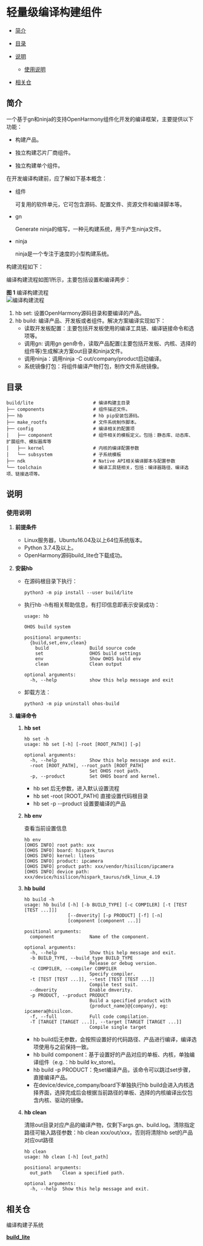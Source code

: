 # 轻量级编译构建组件<a name="ZH-CN_TOPIC_0000001130006475"></a>

-   [简介](#section11660541593)
-   [目录](#section161941989596)
-   [说明](#section1312121216216)
    -   [使用说明](#section129654513264)

-   [相关仓](#section1371113476307)

## 简介<a name="section11660541593"></a>

一个基于gn和ninja的支持OpenHarmony组件化开发的编译框架，主要提供以下功能：

-   构建产品。

-   独立构建芯片厂商组件。
-   独立构建单个组件。

在开发编译构建前，应了解如下基本概念：

-   组件

    可复用的软件单元，它可包含源码、配置文件、资源文件和编译脚本等。

-   gn

    Generate ninja的缩写，一种元构建系统，用于产生ninja文件。

-   ninja

    ninja是一个专注于速度的小型构建系统。


构建流程如下：

编译构建流程如图1所示，主要包括设置和编译两步：

**图 1**  编译构建流程<a name="fig1531311552204"></a>  
![](figures/编译构建流程.jpg "编译构建流程")

1.  hb set: 设置OpenHarmony源码目录和要编译的产品。
2.  hb build: 编译产品、开发板或者组件。解决方案编译实现如下：
    -   读取开发板配置：主要包括开发板使用的编译工具链、编译链接命令和选项等。
    -   调用gn: 调用gn gen命令，读取产品配置\(主要包括开发板、内核、选择的组件等\)生成解决方案out目录和ninja文件。
    -   调用ninja：调用ninja -C out/company/product启动编译。
    -   系统镜像打包：将组件编译产物打包，制作文件系统镜像。


## 目录<a name="section161941989596"></a>

```
build/lite                      # 编译构建主目录
├── components                  # 组件描述文件。
├── hb                          # hb pip安装包源码。
├── make_rootfs                 # 文件系统制作脚本。
├── config                      # 编译相关的配置项
│   ├── component               # 组件相关的模板定义。包括：静态库、动态库、扩展组件、模拟器库等
│   ├── kernel                  # 内核的编译配置参数
│   └── subsystem               # 子系统模板
├── ndk                         # Native API相关编译脚本与配置参数
└── toolchain                   # 编译工具链相关，包括：编译器路径、编译选项、链接选项等。
```

## 说明<a name="section1312121216216"></a>

### 使用说明<a name="section129654513264"></a>

1.  **前提条件**
    -   Linux服务器，Ubuntu16.04及以上64位系统版本。
    -   Python 3.7.4及以上。
    -   OpenHarmony源码build\_lite仓下载成功。

2.  **安装hb**
    -   在源码根目录下执行：

        ```
        python3 -m pip install --user build/lite
        ```

    -   执行hb -h有相关帮助信息，有打印信息即表示安装成功：

        ```
        usage: hb
        
        OHOS build system
        
        positional arguments:
          {build,set,env,clean}
            build               Build source code
            set                 OHOS build settings
            env                 Show OHOS build env
            clean               Clean output
        
        optional arguments:
          -h, --help            show this help message and exit
        ```

    -   卸载方法：

        ```
        python3 -m pip uninstall ohos-build
        ```


3.  **编译命令**
    1.  **hb set**

        ```
        hb set -h
        usage: hb set [-h] [-root [ROOT_PATH]] [-p]
        
        optional arguments:
          -h, --help            Show this help message and exit.
          -root [ROOT_PATH], --root_path [ROOT_PATH]
                                Set OHOS root path.
          -p, --product         Set OHOS board and kernel.
        ```

        -   hb set 后无参数，进入默认设置流程
        -   hb set -root \[ROOT\_PATH\] 直接设置代码根目录
        -   hb set -p --product 设置要编译的产品

    2.  **hb env**

        查看当前设置信息

        ```
        hb env
        [OHOS INFO] root path: xxx
        [OHOS INFO] board: hispark_taurus
        [OHOS INFO] kernel: liteos
        [OHOS INFO] product: ipcamera
        [OHOS INFO] product path: xxx/vendor/hisilicon/ipcamera
        [OHOS INFO] device path: xxx/device/hisilicon/hispark_taurus/sdk_linux_4.19
        ```

    3.  **hb build**

        ```
        hb build -h
        usage: hb build [-h] [-b BUILD_TYPE] [-c COMPILER] [-t [TEST [TEST ...]]]
                        [--dmverity] [-p PRODUCT] [-f] [-n]
                        [component [component ...]]
        
        positional arguments:
          component             Name of the component.
        
        optional arguments:
          -h, --help            Show this help message and exit.
          -b BUILD_TYPE, --build_type BUILD_TYPE
                                Release or debug version.
          -c COMPILER, --compiler COMPILER
                                Specify compiler.
          -t [TEST [TEST ...]], --test [TEST [TEST ...]]
                                Compile test suit.
          --dmverity            Enable dmverity.
          -p PRODUCT, --product PRODUCT
                                Build a specified product with
                                {product_name}@{company}, eg: ipcamera@hisilcon.
          -f, --full            Full code compilation.
          -T [TARGET [TARGET ...]], --target [TARGET [TARGET ...]]
                                Compile single target
        ```

        -   hb build后无参数，会按照设置好的代码路径、产品进行编译，编译选项使用与之前保持一致。
        -   hb build component：基于设置好的产品对应的单板、内核，单独编译组件（e.g.：hb build kv\_store\)。
        -   hb build -p PRODUCT：免set编译产品，该命令可以跳过set步骤，直接编译产品。
        -   在device/device\_company/board下单独执行hb build会进入内核选择界面，选择完成后会根据当前路径的单板、选择的内核编译出仅包含内核、驱动的镜像。

    4.  **hb clean**

        清除out目录对应产品的编译产物，仅剩下args.gn、build.log。清除指定路径可输入路径参数：hb clean xxx/out/xxx，否则将清除hb set的产品对应out路径

        ```
        hb clean
        usage: hb clean [-h] [out_path]
        
        positional arguments:
          out_path    Clean a specified path.
        
        optional arguments:
          -h, --help  Show this help message and exit.
        ```



## 相关仓<a name="section1371113476307"></a>

编译构建子系统

**[build\_lite](https://gitee.com/openharmony/build_lite)**

